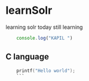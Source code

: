 # learnSolr
learning solr today
still learning
```javascript
    console.log("KAPIL ")
```
## C language
```C
    printf("Hello world");
    ```